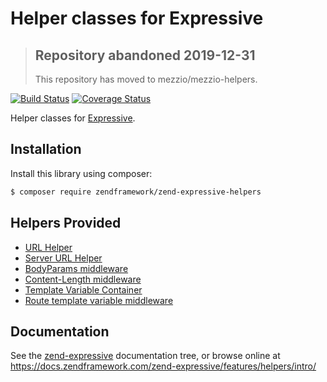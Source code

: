 # Helper classes for Expressive

> ## Repository abandoned 2019-12-31
>
> This repository has moved to mezzio/mezzio-helpers.

[![Build Status](https://secure.travis-ci.org/zendframework/zend-expressive-helpers.svg?branch=master)](https://secure.travis-ci.org/zendframework/zend-expressive-helpers)
[![Coverage Status](https://coveralls.io/repos/github/zendframework/zend-expressive-helpers/badge.svg?branch=master)](https://coveralls.io/github/zendframework/zend-expressive-helpers?branch=master)

Helper classes for [Expressive](https://github.com/zendframework/zend-expressive).

## Installation

Install this library using composer:

```bash
$ composer require zendframework/zend-expressive-helpers
```

## Helpers Provided

- [URL Helper](https://docs.zendframework.com/zend-expressive/v3/features/helpers/url-helper/)
- [Server URL Helper](https://docs.zendframework.com/zend-expressive/v3/features/helpers/server-url-helper/)
- [BodyParams middleware](https://docs.zendframework.com/zend-expressive/v3/features/helpers/body-parse/)
- [Content-Length middleware](https://docs.zendframework.com/zend-expressive/v3/features/helpers/content-length/)
- [Template Variable Container](https://docs.zendframework.com/zend-expressive/v3/features/helpers/template-variable-container/)
- [Route template variable middleware](https://docs.zendframework.com/zend-expressive/v3/features/helpers/template-variable-container/#route-template-variable-middleware)

## Documentation

See the [zend-expressive](https://github.com/zendframework/zend-expressive/blob/master/doc/book)
documentation tree, or browse online at https://docs.zendframework.com/zend-expressive/features/helpers/intro/